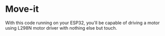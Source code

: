 # Move-it

With this code running on your ESP32, you'll be capable of driving a motor using L298N motor driver with nothing else but touch.